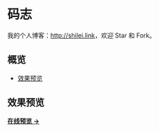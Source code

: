 # 码志

我的个人博客：<http://shilei.link>，欢迎 Star 和 Fork。

## 概览

<!-- vim-markdown-toc GFM -->
* [效果预览](#效果预览)


<!-- vim-markdown-toc -->

## 效果预览

**[在线预览 &rarr;](http://shilei.link)**


